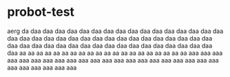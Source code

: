 # probot-test
aerg
da
daa
daa
daa
daa
daa
daa
daa
daa
daa
daa
daa
daa
daa
daa
daa
daa
daa
daa
daa
daa
daa
daa
daa
daa
daa
daa
daa
daa
daa
daa
daa
daa
daa
daa
daa
daa
daa
daa
daa
daa
daa
daa
daa
daa
daa
daa
daa
daa
daa
daa
daa
aa
aa
aa
aa
aa
aa
aa
aa
aa
aa
aa
aa
aa
aa
aa
aa
aa
aa
aa
aa
aaa
aaa
aaa
aaa
aaa
aaa
aaa
aaa
aaa
aaa
aaa
aaa
aaa
aaa
aaa
aaa
aaa
aaa
aaa
aaa
aaa
aaa
aaa
aaa
aaa
aaa
aaa
